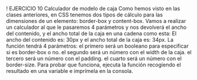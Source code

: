 ! EJERCICIO 10
Calculador de modelo de caja
Como hemos visto en las clases anteriores, en CSS tenemos dos tipos de cálculo para las dimensiones de un elemento: border-box y content-box. Vamos a realizar un calculador al que le pasaremos 4 parámetros y nos devolverá el ancho del contenido, y el ancho total de la caja en una cadena como esta: El ancho del contenido es: 30px y el ancho total de la caja es: 34px.
La función tendrá 4 parámetros:
el primero será un booleano para especificar si es border-box o no.
el segundo será un número con el width de la caja.
el tercero será un número con el padding.
el cuarto será un número con el border-size.
Para probar que funciona, ejecuta la función recogiendo el resultado en una variable e imprímela en la consola.